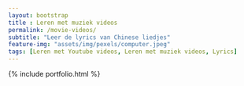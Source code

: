 ```yaml
--- 
layout: bootstrap 
title : Leren met muziek videos
permalink: /movie-videos/
subtitle: "Leer de lyrics van Chinese liedjes" 
feature-img: "assets/img/pexels/computer.jpeg"
tags: [Leren met Youtube videos, Leren met muziek videos, Lyrics]
---
```


{% include portfolio.html %}

